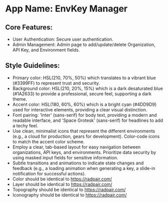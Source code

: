 # **App Name**: EnvKey Manager

## Core Features:

- User Authentication: Secure user authentication.
- Admin Management: Admin page to add/update/delete Organization, API Key, and Environment fields.

## Style Guidelines:

- Primary color: HSL(210, 70%, 50%) which translates to a vibrant blue (#3399FF) to represent trust and security.
- Background color: HSL(210, 20%, 15%) which is a dark desaturated blue (#1A2633) to provide a professional, secure feel, supporting a dark theme.
- Accent color: HSL(180, 60%, 60%) which is a bright cyan (#4DD9D9) used for interactive elements, providing a clear visual distinction.
- Font pairing: 'Inter' (sans-serif) for body text, providing a modern and readable interface, and 'Space Grotesk' (sans-serif) for headlines to add a techy feel.
- Use clean, minimalist icons that represent the different environments (e.g., a cloud for production, gears for development). Color-code icons to match the accent color scheme.
- Employ a clear, tab-based layout for easy navigation between organizations, API keys, and environments. Prioritize data security by using masked input fields for sensitive information.
- Subtle transitions and animations to indicate state changes and feedback (e.g., a loading animation when generating a key, a slide-in notification for successful actions).
- Color should be identical to https://radpair.com/
- Layer should be identical to https://radpair.com/
- Topography should be identical to https://radpair.com/
- Iconography should be identical to https://radpair.com/